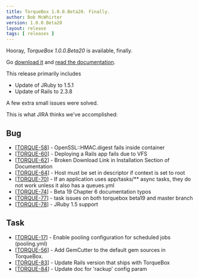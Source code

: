 ```yaml
---
title: TorqueBox 1.0.0.Beta20. Finally.
author: Bob McWhirter
version: 1.0.0.Beta20
layout: release
tags: [ releases ]
---
```


Hooray, *TorqueBox 1.0.0.Beta20* is available, finally.

Go [download it](/download/) and [read the documentation](/documentation/#{page.version}/).

This release primarily includes

* Update of JRuby to 1.5.1
* Update of Rails to 2.3.8

A few extra small issues were solved.

This is what JIRA thinks we've accomplished:

<h2>        Bug
</h2>
<ul>
<li>[<a href='https://jira.jboss.org/browse/TORQUE-58'>TORQUE-58</a>] -         OpenSSL::HMAC.digest fails inside container
</li>
<li>[<a href='https://jira.jboss.org/browse/TORQUE-60'>TORQUE-60</a>] -         Deploying a Rails app fails due to VFS
</li>
<li>[<a href='https://jira.jboss.org/browse/TORQUE-62'>TORQUE-62</a>] -         Broken Download Link in Installation Section of Documentation
</li>
<li>[<a href='https://jira.jboss.org/browse/TORQUE-64'>TORQUE-64</a>] -         Host must be set in descriptor if context is set to root
</li>
<li>[<a href='https://jira.jboss.org/browse/TORQUE-70'>TORQUE-70</a>] -         If an application uses app/tasks/** async tasks, they do not work unless it also has a queues.yml
</li>
<li>[<a href='https://jira.jboss.org/browse/TORQUE-74'>TORQUE-74</a>] -         Beta 19 Chapter 6 documentation typos
</li>
<li>[<a href='https://jira.jboss.org/browse/TORQUE-77'>TORQUE-77</a>] -         task issues on both torquebox beta19 and master branch
</li>
<li>[<a href='https://jira.jboss.org/browse/TORQUE-78'>TORQUE-78</a>] -         JRuby 1.5 support
</li>
</ul>
                            
<h2>        Task
</h2>
<ul>
<li>[<a href='https://jira.jboss.org/browse/TORQUE-17'>TORQUE-17</a>] -         Enable pooling configuration for scheduled jobs (pooling.yml)
</li>
<li>[<a href='https://jira.jboss.org/browse/TORQUE-56'>TORQUE-56</a>] -         Add GemCutter to the default gem sources in TorqueBox.
</li>
<li>[<a href='https://jira.jboss.org/browse/TORQUE-83'>TORQUE-83</a>] -         Update Rails version that ships with TorqueBox
</li>
<li>[<a href='https://jira.jboss.org/browse/TORQUE-84'>TORQUE-84</a>] -         Update doc for 'rackup' config param
</li>
</ul>
            
